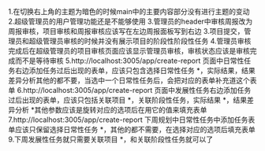 1.在切换右上角的主题为暗色的时候main中的主要内容部分没有进行主题的变动
2.超级管理员的用户管理功能还是不能够使用
3.管理员的header中审核周报改为周报审核，项目审核和周报审核应该写在左边周报面板写到右边
3.项目提交，管理员和超级管理员审核的时候并没有展示项目的阶段性阶段性任务
4.管理员审核完成后在超级管理员的项目审核页面应该显示管理员审核，审核状态应该是审核完成而不是等待审核
5.http://localhost:3005/app/create-report 页面中日常性任务右边添加任务过后出现的表单，应该只包含选择日常性任务 *，实际结果，结果差异分析其他的都不要，当选中一个日常性任务后，会把对应的表单补充道这个表单
6.http://localhost:3005/app/create-report 页面中发展性任务右边添加任务过后出现的表单，应该只包括关联项目 *，关联阶段性任务，实际结果 *，结果差异分析 *其他参数应该是旋转对应的选项后在用它的值来填充表单
7.http://localhost:3005/app/create-report 下周规划中日常性任务中添加任务表单应该只保留选择日常性任务 *，其他的都不需要，在选择对应的选项后填充表单
9.下周发展性任务就只需要关联项目 *，和关联阶段性任务就可以了
